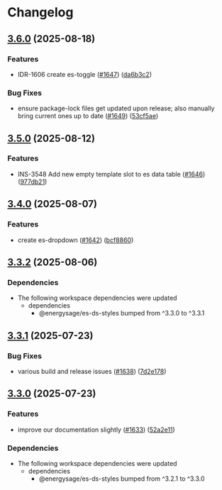 # Changelog

## [3.6.0](https://github.com/EnergySage/es-ds/compare/es-ds-components-v3.5.0...es-ds-components-v3.6.0) (2025-08-18)


### Features

* IDR-1606 create es-toggle ([#1647](https://github.com/EnergySage/es-ds/issues/1647)) ([da6b3c2](https://github.com/EnergySage/es-ds/commit/da6b3c28585d7aaae7ef07d7f426405783e3f276))


### Bug Fixes

* ensure package-lock files get updated upon release; also manually bring current ones up to date ([#1649](https://github.com/EnergySage/es-ds/issues/1649)) ([53cf5ae](https://github.com/EnergySage/es-ds/commit/53cf5aeec419b7a050038172dec8cc1d8fb31655))

## [3.5.0](https://github.com/EnergySage/es-ds/compare/es-ds-components-v3.4.0...es-ds-components-v3.5.0) (2025-08-12)


### Features

* INS-3548 Add new empty template slot to es data table ([#1646](https://github.com/EnergySage/es-ds/issues/1646)) ([977db21](https://github.com/EnergySage/es-ds/commit/977db21e6ad58eeb8b4b25b2e99ca0b25cf15872))

## [3.4.0](https://github.com/EnergySage/es-ds/compare/es-ds-components-v3.3.2...es-ds-components-v3.4.0) (2025-08-07)


### Features

* create es-dropdown ([#1642](https://github.com/EnergySage/es-ds/issues/1642)) ([bcf8860](https://github.com/EnergySage/es-ds/commit/bcf886075b0b6c9b2d0724616124b01a12a74550))

## [3.3.2](https://github.com/EnergySage/es-ds/compare/es-ds-components-v3.3.1...es-ds-components-v3.3.2) (2025-08-06)


### Dependencies

* The following workspace dependencies were updated
  * dependencies
    * @energysage/es-ds-styles bumped from ^3.3.0 to ^3.3.1

## [3.3.1](https://github.com/EnergySage/es-ds/compare/es-ds-components-v3.3.0...es-ds-components-v3.3.1) (2025-07-23)


### Bug Fixes

* various build and release issues ([#1638](https://github.com/EnergySage/es-ds/issues/1638)) ([7d2e178](https://github.com/EnergySage/es-ds/commit/7d2e178b4bba2bdc089ea44b865b9c92444ee70a))

## [3.3.0](https://github.com/EnergySage/es-ds/compare/es-ds-components-v3.2.3...es-ds-components-v3.3.0) (2025-07-23)


### Features

* improve our documentation slightly ([#1633](https://github.com/EnergySage/es-ds/issues/1633)) ([52a2e11](https://github.com/EnergySage/es-ds/commit/52a2e11da7c09211401bf5306f815e12a843cd46))


### Dependencies

* The following workspace dependencies were updated
  * dependencies
    * @energysage/es-ds-styles bumped from ^3.2.1 to ^3.3.0
